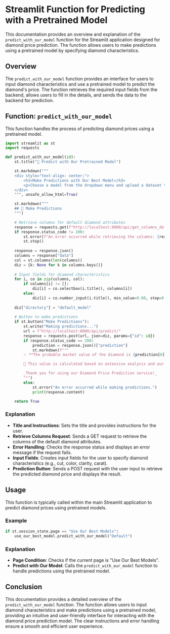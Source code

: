 # Streamlit Function for Predicting with a Pretrained Model

This documentation provides an overview and explanation of the `predict_with_our_model` function for the Streamlit application designed for diamond price prediction. The function allows users to make predictions using a pretrained model by specifying diamond characteristics.

## Overview

The `predict_with_our_model` function provides an interface for users to input diamond characteristics and use a pretrained model to predict the diamond's price. The function retrieves the required input fields from the backend, allows users to fill in the details, and sends the data to the backend for prediction.

## Function: `predict_with_our_model`

This function handles the process of predicting diamond prices using a pretrained model.

```python
import streamlit as st
import requests

def predict_with_our_model(id):
    st.title("🔮 Predict with Our Pretrained Model")

    st.markdown("""
    <div style="text-align: center;">
        <h3>Make Predictions with Our Best Model</h3>
        <p>Choose a model from the dropdown menu and upload a dataset to make predictions using the trained model.</p>
    </div>
    """, unsafe_allow_html=True)

    st.markdown("""
    ## 🔮 Make Predictions
    """)

    # Retrieve columns for default diamond attributes
    response = requests.get(f"http://localhost:8000/api/get_columns_default/", params={"id": id})
    if response.status_code != 200:
        st.error(f"An error occurred while retrieving the columns: {response.content}")
        st.stop()
    
    response = response.json()
    columns = response["data"]
    col = st.columns(len(columns))
    diz = {k: None for k in columns.keys()}
    
    # Input fields for diamond characteristics
    for i, co in zip(columns, col):
        if columns[i] != []:
            diz[i] = co.selectbox(i.title(), columns[i])
        else:
            diz[i] = co.number_input(i.title(), min_value=0.00, step=0.01)
    
    diz["directory"] = "default_model"
    
    # Button to make predictions
    if st.button("Make Predictions"):
        st.write("Making predictions...")
        url = f"http://localhost:8000/api/predict/"
        response = requests.post(url, json=diz, params={"id": id})
        if response.status_code == 200:
            prediction = response.json()["prediction"]
            st.markdown(f"""
        ✨ **The probable market value of the diamond is {prediction[0]:.2f}** ✨

        💎 This value is calculated based on extensive analysis and our advanced machine learning model. 💎

        _Thank you for using our Diamond Price Prediction service!_
        """)
        else:
            st.error("An error occurred while making predictions.")
            print(response.content)

    return True
```

### Explanation
- **Title and Instructions**: Sets the title and provides instructions for the user.
- **Retrieve Columns Request**: Sends a GET request to retrieve the columns of the default diamond attributes.
- **Error Handling**: Checks the response status and displays an error message if the request fails.
- **Input Fields**: Creates input fields for the user to specify diamond characteristics (e.g., cut, color, clarity, carat).
- **Prediction Button**: Sends a POST request with the user input to retrieve the predicted diamond price and displays the result.

## Usage

This function is typically called within the main Streamlit application to predict diamond prices using pretrained models.

### Example

```python
if st.session_state.page == "Use Our Best Models":
    use_our_best_model.predict_with_our_model("Default")
```

### Explanation
- **Page Condition**: Checks if the current page is "Use Our Best Models".
- **Predict with Our Model**: Calls the `predict_with_our_model` function to handle predictions using the pretrained model.

## Conclusion

This documentation provides a detailed overview of the `predict_with_our_model` function. The function allows users to input diamond characteristics and make predictions using a pretrained model, providing an intuitive and user-friendly interface for interacting with the diamond price prediction model. The clear instructions and error handling ensure a smooth and efficient user experience.